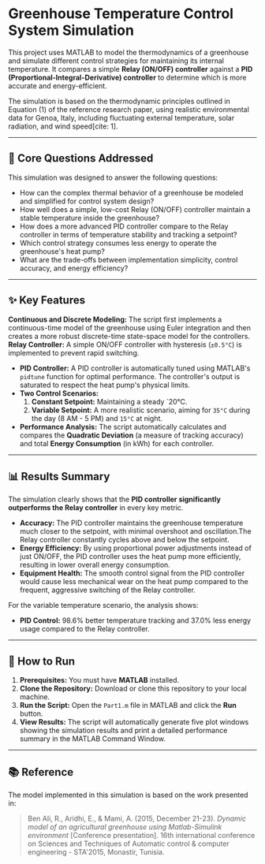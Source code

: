 # Greenhouse Temperature Control System Simulation

This project uses MATLAB to model the thermodynamics of a greenhouse and simulate different control strategies for maintaining its internal temperature. It compares a simple **Relay (ON/OFF) controller** against a **PID (Proportional-Integral-Derivative) controller** to determine which is more accurate and energy-efficient.

The simulation is based on the thermodynamic principles outlined in Equation (1) of the reference research paper, using realistic environmental data for Genoa, Italy, including fluctuating external temperature, solar radiation, and wind speed[cite: 1].

---

## 🎯 Core Questions Addressed

This simulation was designed to answer the following questions:

* How can the complex thermal behavior of a greenhouse be modeled and simplified for control system design?
* How well does a simple, low-cost Relay (ON/OFF) controller maintain a stable temperature inside the greenhouse?
* How does a more advanced PID controller compare to the Relay controller in terms of temperature stability and tracking a setpoint?
* Which control strategy consumes less energy to operate the greenhouse's heat pump?
* What are the trade-offs between implementation simplicity, control accuracy, and energy efficiency?

---

## ✨ Key Features

**Continuous and Discrete Modeling:** The script first implements a continuous-time model of the greenhouse using Euler integration and then creates a more robust discrete-time state-space model for the controllers.
**Relay Controller:** A simple ON/OFF controller with hysteresis (`±0.5°C`) is implemented to prevent rapid switching.
* **PID Controller:** A PID controller is automatically tuned using MATLAB's `pidtune` function for optimal performance. The controller's output is saturated to respect the heat pump's physical limits.
* **Two Control Scenarios:**
    1.  **Constant Setpoint:** Maintaining a steady `20°C.
    2.  **Variable Setpoint:** A more realistic scenario, aiming for `35°C` during the day (8 AM - 5 PM) and `15°C` at night.
* **Performance Analysis:** The script automatically calculates and compares the **Quadratic Deviation** (a measure of tracking accuracy) and total **Energy Consumption** (in kWh) for each controller.

---

## 📊 Results Summary

The simulation clearly shows that the **PID controller significantly outperforms the Relay controller** in every key metric.


* **Accuracy:** The PID controller maintains the greenhouse temperature much closer to the setpoint, with minimal overshoot and oscillation.The Relay controller constantly cycles above and below the setpoint.
* **Energy Efficiency:** By using proportional power adjustments instead of just ON/OFF, the PID controller uses the heat pump more efficiently, resulting in lower overall energy consumption.
* **Equipment Health:** The smooth control signal from the PID controller would cause less mechanical wear on the heat pump compared to the frequent, aggressive switching of the Relay controller.

For the variable temperature scenario, the analysis shows:
* **PID Control:** 98.6% better temperature tracking and 37.0% less energy usage compared to the Relay controller.

---

## 🚀 How to Run

1.  **Prerequisites:** You must have **MATLAB** installed.
2.  **Clone the Repository:** Download or clone this repository to your local machine.
3.  **Run the Script:** Open the `Part1.m` file in MATLAB and click the **Run** button.
4.  **View Results:** The script will automatically generate five plot windows showing the simulation results and print a detailed performance summary in the MATLAB Command Window.
   
---

## 📚 Reference

The model implemented in this simulation is based on the work presented in:

> Ben Ali, R., Aridhi, E., & Mami, A. (2015, December 21-23). *Dynamic model of an agricultural greenhouse using Matlab-Simulink environment* [Conference presentation]. 16th international conference on Sciences and Techniques of Automatic control & computer engineering - STA'2015, Monastir, Tunisia.
